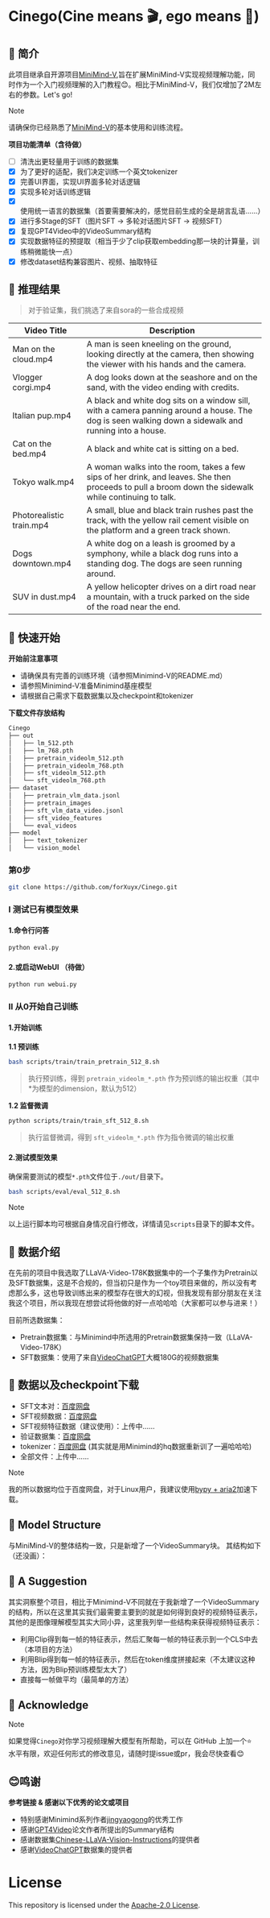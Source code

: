 # Cinego(Cine means 🎬, ego means 🤖)

## 📌 简介

此项目继承自开源项目[MiniMind-V](https://github.com/jingyaogong/minimind-v),旨在扩展MiniMind-V实现视频理解功能，同时作为一个入门视频理解的入门教程😊。相比于MiniMind-V，我们仅增加了2M左右的参数。Let's go!

> [!NOTE]
> 请确保你已经熟悉了[MiniMind-V](https://github.com/jingyaogong/minimind-v)的基本使用和训练流程。

**项目功能清单（含待做）**

- [ ] 清洗出更轻量用于训练的数据集
- [x] 为了更好的适配，我们决定训练一个英文tokenizer
- [x] 完善UI界面，实现UI界面多轮对话逻辑
- [x] 实现多轮对话训练逻辑
- [x] 使用统一语言的数据集（首要需要解决的，感觉目前生成的全是胡言乱语......）
- [x] 进行多Stage的SFT（图片SFT -> 多轮对话图片SFT -> 视频SFT） 
- [x] 复现GPT4Video中的VideoSummary结构
- [x] 实现数据特征的预提取（相当于少了clip获取embedding那一块的计算量，训练稍微能快一点）
- [x] 修改dataset结构兼容图片、视频、抽取特征

## 📌 推理结果

> 对于验证集，我们挑选了来自sora的一些合成视频

| Video Title              | Description                                                                                                                                               |
|--------------------------|-----------------------------------------------------------------------------------------------------------------------------------------------------------|
| Man on the cloud.mp4      | A man is seen kneeling on the ground, looking directly at the camera, then showing the viewer with his hands and the camera.                                |
| Vlogger corgi.mp4         | A dog looks down at the seashore and on the sand, with the video ending with credits.                                                                     |
| Italian pup.mp4           | A black and white dog sits on a window sill, with a camera panning around a house. The dog is seen walking down a sidewalk and running into a house.         |
| Cat on the bed.mp4        | A black and white cat is sitting on a bed.                                                                                                                 |
| Tokyo walk.mp4            | A woman walks into the room, takes a few sips of her drink, and leaves. She then proceeds to pull a broom down the sidewalk while continuing to talk.        |
| Photorealistic train.mp4  | A small, blue and black train rushes past the track, with the yellow rail cement visible on the platform and a green track shown.                          |
| Dogs downtown.mp4         | A white dog on a leash is groomed by a symphony, while a black dog runs into a standing dog. The dogs are seen running around.                             |
| SUV in dust.mp4           | A yellow helicopter drives on a dirt road near a mountain, with a truck parked on the side of the road near the end.                                       |

## 📌 快速开始

**开始前注意事项**

- 请确保具有完善的训练环境（请参照Minimind-V的README.md）
- 请参照Minimind-V准备Minimind基座模型
- 请根据自己需求下载数据集以及checkpoint和tokenizer

**下载文件存放结构**

```bash
Cinego
├── out
│   ├── lm_512.pth
│   ├── lm_768.pth
│   ├── pretrain_videolm_512.pth
│   ├── pretrain_videolm_768.pth
│   ├── sft_videolm_512.pth
│   └── sft_videolm_768.pth
├── dataset
│   ├── pretrain_vlm_data.jsonl
│   ├── pretrain_images
│   ├── sft_vlm_data_video.jsonl
│   ├── sft_video_features
│   └── eval_videos
├── model
│   ├── text_tokenizer
│   └── vision_model
```

### 第0步

```bash
git clone https://github.com/forXuyx/Cinego.git
```

### Ⅰ 测试已有模型效果

#### 1.命令行问答

```bash
python eval.py
```

#### 2.或启动WebUI （待做）

```bash
python run webui.py
```

### Ⅱ 从0开始自己训练

#### 1.开始训练

**1.1 预训练**

```bash
bash scripts/train/train_pretrain_512_8.sh
```

> 执行预训练，得到 `pretrain_videolm_*.pth` 作为预训练的输出权重（其中*为模型的dimension，默认为512）


**1.2 监督微调**

```bash
python scripts/train/train_sft_512_8.sh
```

> 执行监督微调，得到 `sft_videolm_*.pth` 作为指令微调的输出权重


#### 2.测试模型效果

确保需要测试的模型`*.pth`文件位于`./out/`目录下。

```bash
bash scripts/eval/eval_512_8.sh
```

> [!NOTE]
> 以上运行脚本均可根据自身情况自行修改，详情请见`scripts`目录下的脚本文件。

## 📌 数据介绍

在先前的项目中我选取了LLaVA-Video-178K数据集中的一个子集作为Pretrain以及SFT数据集，这是不合规的，但当初只是作为一个toy项目来做的，所以没有考虑那么多，这也导致训练出来的模型存在很大的幻视，但我发现有部分朋友在关注我这个项目，所以我现在想尝试将他做的好一点哈哈哈（大家都可以参与进来！）<br/>

目前所选数据集：
- Pretrain数据集：与Minimind中所选用的Pretrain数据集保持一致（LLaVA-Video-178K）
- SFT数据集：使用了来自[VideoChatGPT](https://huggingface.co/datasets/lmms-lab/VideoChatGPT)大概180G的视频数据集

## 📌 数据以及checkpoint下载

- SFT文本对：[百度网盘](https://pan.baidu.com/s/1CXRDig2P-Fm7D73kqJmfvA?pwd=x4fn)
- SFT视频数据：[百度网盘](https://pan.baidu.com/share/init?surl=0hJ_U7wVmYTUo75YHc_n8g&pwd=g1hf)
- SFT视频特征数据（建议使用）：上传中......
- 验证数据集：[百度网盘](https://pan.baidu.com/s/14I5ta7rnhzBmuuEBUij4vQ)
- tokenizer：[百度网盘](https://pan.baidu.com/s/1bb0HDw5lmO1BYxr3WEoreQ) (其实就是用Minimind的hq数据重新训了一遍哈哈哈)
- 全部文件：上传中......

> [!NOTE]
> 我的所以数据均位于百度网盘，对于Linux用户，我建议使用[bypy + aria2](https://lala.im/7182.html)加速下载。

## 📌 Model Structure

与MiniMind-V的整体结构一致，只是新增了一个VideoSummary块。
其结构如下（还没画）：

<!-- ![structure](./images/LLM-structure.png) -->

## 📌 A Suggestion

其实洞察整个项目，相比于Minimind-V不同就在于我新增了一个VideoSummary的结构，所以在这里其实我们最需要主要到的就是如何得到良好的视频特征表示，其他的是图像理解模型其实大同小异，这里我列举一些结构来获得视频特征表示：
- 利用Clip得到每一帧的特征表示，然后汇聚每一帧的特征表示到一个CLS中去（本项目的方法）
- 利用Blip得到每一帧的特征表示，然后在token维度拼接起来（不太建议这种方法，因为Blip预训练模型太大了）
- 直接每一帧做平均（最简单的方法）

## 📌 Acknowledge

> [!NOTE]
> 如果觉得`Cinego`对你学习视频理解大模型有所帮助，可以在 GitHub 上加一个⭐<br/>
> 水平有限，欢迎任何形式的修改意见，请随时提issue或pr，我会尽快查看😊<br/>

## 😊鸣谢
<summary> <b>参考链接 & 感谢以下优秀的论文或项目</b> </summary>

- 特别感谢Minimind系列作者[jingyaogong](https://github.com/jingyaogong)的优秀工作
- 感谢[GPT4Video](https://arxiv.org/abs/2311.16511)论文作者所提出的Summary结构
- 感谢数据集[Chinese-LLaVA-Vision-Instructions](https://huggingface.co/datasets/LinkSoul/Chinese-LLaVA-Vision-Instructions)的提供者
- 感谢[VideoChatGPT](https://huggingface.co/datasets/lmms-lab/VideoChatGPT)数据集的提供者


# License

This repository is licensed under the [Apache-2.0 License](LICENSE).